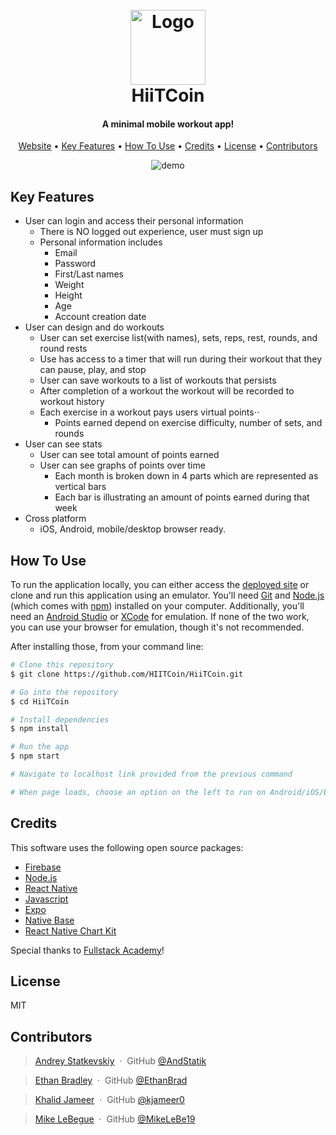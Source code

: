 <h1 align="center">
  <br>
  <a href="https://hiitcoin.netlify.app"><img src="https://github.com/HIITCoin/HiiTCoin/blob/main/assets/favicon.png?raw=true" alt="Logo" width="120" height="120"></a>
  <br>
  HiiTCoin
  <br>
</h1>

<h4 align="center">A minimal mobile workout app!</h4>

<p align="center">
  <a href="https://hiitcoin.netlify.app">Website</a> •
  <a href="#key-features">Key Features</a> •
  <a href="#how-to-use">How To Use</a> •
  <a href="#credits">Credits</a> •
  <a href="#license">License</a> •
  <a href="#contributors">Contributors</a>
</p>

<p align="center">
  <img src="https://raw.githubusercontent.com/HIITCoin/HiiTCoin/main/assets/ezgif.com-gif-maker.gif" alt="demo" />
</p>

## Key Features
* User can login and access their personal information
  * There is NO logged out experience, user must sign up
  * Personal information includes
    * Email
    * Password
    * First/Last names
    * Weight
    * Height
    * Age
    * Account creation date
* User can design and do workouts
  - User can set exercise list(with names), sets, reps, rest, rounds, and round rests
  - Use has access to a timer that will run during their workout that they can pause, play, and stop
  - User can save workouts to a list of workouts that persists
  - After completion of a workout the workout will be recorded to workout history
  - Each exercise in a workout pays users virtual points⋅⋅
    * Points earned depend on exercise difficulty, number of sets, and rounds
* User can see stats
  - User can see total amount of points earned
  - User can see graphs of points over time
    * Each month is broken down in 4 parts which are represented as vertical bars
    * Each bar is illustrating an amount of points earned during that week
* Cross platform
  - iOS, Android, mobile/desktop browser ready.

## How To Use

To run the application locally, you can either access the [deployed site](https:hiitcoin.netlify.app) or clone and run this application using an emulator. You'll need [Git](https://git-scm.com) and [Node.js](https://nodejs.org/en/download/) (which comes with [npm](http://npmjs.com)) installed on your computer. Additionally, you'll need an [Android Studio](https://developer.android.com/studio/) or [XCode](https://apps.apple.com/us/app/xcode/id497799835?mt=12) for emulation. If none of the two work, you can use your browser for emulation, though it's not recommended.

After installing those, from your command line:

```bash
# Clone this repository
$ git clone https://github.com/HIITCoin/HiiTCoin.git

# Go into the repository
$ cd HiiTCoin

# Install dependencies
$ npm install

# Run the app
$ npm start

# Navigate to localhost link provided from the previous command

# When page loads, choose an option on the left to run on Android/iOS/Browser
```

## Credits

This software uses the following open source packages:

- [Firebase](https://firebase.google.com)
- [Node.js](https://nodejs.org/)
- [React Native](https://reactnative.dev)
- [Javascript](https://www.javascript.com)
- [Expo](https://expo.dev)
- [Native Base](https://nativebase.io)
- [React Native Chart Kit](https://www.npmjs.com/package/react-native-chart-kit)

Special thanks to [Fullstack Academy](https://www.fullstackacademy.com/)!

## License

MIT

## Contributors

> [Andrey Statkevskiy](https://www.linkedin.com/in/andrey-statkevskiy/) &nbsp;&middot;&nbsp;
> GitHub [@AndStatik](https://github.com/AndStatik)

> [Ethan Bradley](https://www.linkedin.com/in/ethan-bradley-41073a198/) &nbsp;&middot;&nbsp;
> GitHub [@EthanBrad](https://github.com/EthanBrad)

> [Khalid Jameer](https://www.linkedin.com/in/khalidjameer/) &nbsp;&middot;&nbsp;
> GitHub [@kjameer0](https://github.com/kjameer0)

> [Mike LeBegue](https://www.linkedin.com/in/mike-lebegue/) &nbsp;&middot;&nbsp;
> GitHub [@MikeLeBe19](https://github.com/MikeLeBe19)

